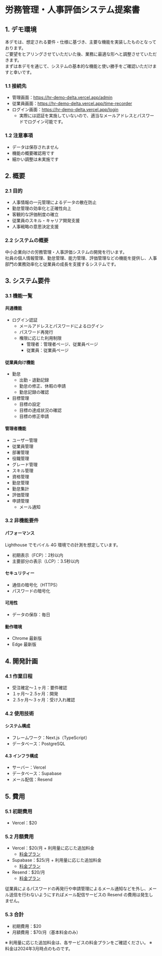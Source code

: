 # 労務管理・人事評価システム提案書

## 1. デモ環境

本デモは、想定される要件・仕様に基づき、主要な機能を実装したものとなっております。  
ご要望をヒアリングさせていただいた後、業務に最適な形へと調整させていただきます。  
まずは本デモを通じて、システムの基本的な機能と使い勝手をご確認いただけますと幸いです。  

### 1.1 接続先

- 管理画面：https://hr-demo-delta.vercel.app/admin
- 従業員画面：https://hr-demo-delta.vercel.app/time-recorder
- ログイン画面：https://hr-demo-delta.vercel.app/login
  - 実際には認証を実施していないので、適当なメールアドレスとパスワードでログイン可能です。

### 1.2 注意事項

- データは保存されません
- 機能の概要確認用です
- 細かい調整は未実施です

## 2. 概要

### 2.1 目的

- 人事情報の一元管理によるデータの散在防止
- 勤怠管理の効率化と正確性向上
- 客観的な評価制度の確立
- 従業員のスキル・キャリア開発支援
- 人事戦略の意思決定支援

### 2.2 システムの概要

中小企業向けの労務管理・人事評価システムの開発を行います。  
社員の個人情報管理、勤怠管理、能力管理、評価管理などの機能を提供し、人事部門の業務効率化と従業員の成長を支援するシステムです。

## 3. システム要件

### 3.1 機能一覧

#### 共通機能

- ログイン認証
  - メールアドレスとパスワードによるログイン
  - パスワード再発行
  - 権限に応じた利用制限
    - 管理者：管理者ページ、従業員ページ
    - 従業員：従業員ページ

#### 従業員向け機能

- 勤怠
  - 出勤・退勤記録
  - 勤怠の修正、休暇の申請
  - 勤怠記録の確認
- 目標管理
  - 目標の設定
  - 目標の達成状況の確認
  - 目標の修正申請

#### 管理者機能

- ユーザー管理
- 従業員管理
- 部署管理
- 役職管理
- グレード管理
- スキル管理
- 資格管理
- 勤怠管理
- 勤怠集計
- 評価管理
- 申請管理
  - メール通知

### 3.2 非機能要件

#### パフォーマンス

Lighthouse でモバイル 4G 環境での計測を想定しています。

- 初期表示（FCP）：2秒以内
- 主要部分の表示（LCP）：3.5秒以内

#### セキュリティー

- 通信の暗号化（HTTPS）
- パスワードの暗号化

#### 可用性

- データの保存：毎日

#### 動作環境

- Chrome 最新版
- Edge 最新版

## 4. 開発計画

### 4.1 作業日程

- 受注確定〜１ヶ月：要件確認
- １ヶ月〜２.5ヶ月：開発
- ２.5ヶ月〜３ヶ月：受け入れ確認

### 4.2 使用技術

#### システム構成

- フレームワーク：Next.js（TypeScript）
- データベース：PostgreSQL

#### 4.3 インフラ構成

- サーバー：Vercel
- データベース：Supabase
- メール配信：Resend

## 5. 費用

### 5.1 初期費用

- Vercel：$20

### 5.2 月額費用

- Vercel：$20/月 + 利用量に応じた追加料金
  - [料金プラン](https://vercel.com/pricing)
- Supabase：$25/月 + 利用量に応じた追加料金
  - [料金プラン](https://supabase.com/pricing)
- Resend：$20/月
  - [料金プラン](https://resend.com/pricing)

従業員によるパスワードの再発行や申請管理によるメール通知などを外し、メール送信を行わないようにすればメール配信サービスの Resend の費用は発生しません。

### 5.3 合計

- 初期費用：$20
- 月額費用：$70/月（基本料金のみ）

※ 利用量に応じた追加料金は、各サービスの料金プランをご確認ください。
※ 料金は2024年3月時点のものです。
